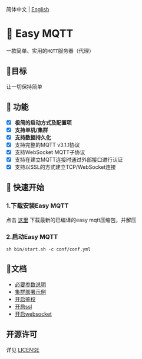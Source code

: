 简体中文 | [English](./README-EN.md)

# 💎 Easy MQTT
一款简单、实用的`MQTT`服务器（代理）

## 🎯目标
让一切保持简单

## 💪 功能
- [x] **极简的启动方式及配置项**
- [x] **支持单机/集群**
- [x] **支持数据持久化**
- [x] 支持完整的MQTT v3.1.1协议
- [x] 支持WebSocket MQTT子协议
- [x] 支持在建立MQTT连接时通过外部接口进行认证
- [x] 支持以SSL的方式建立TCP/WebSocket连接

## 🚀 快速开始
### 1.下载安装Easy MQTT
点击 [这里](https://gitee.com/EasyProgramming/easy-mqtt/releases) 下载最新的已编译的easy mqtt压缩包，并解压
### 2.启动Easy MQTT
```shell script
sh bin/start.sh -c conf/conf.yml
```

## 📖文档
- [必要参数说明](./doc/必要参数说明.md)
- [集群部署示例](./doc/集群部署示例.md)
- [开启鉴权](./doc/开启鉴权.md)
- [开启ssl](./doc/开启ssl.md)
- [开启websocket](./doc/开启websocket.md)

## 开源许可
详见 [LICENSE](./LICENSE)